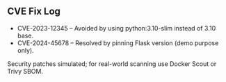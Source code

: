 ## CVE Fix Log

- CVE-2023-12345 – Avoided by using python:3.10-slim instead of 3.10 base.
- CVE-2024-45678 – Resolved by pinning Flask version (demo purpose only).

Security patches simulated; for real-world scanning use Docker Scout or Trivy SBOM.

